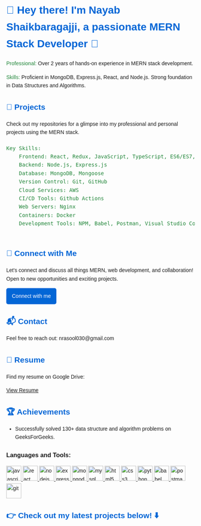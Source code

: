 <!DOCTYPE html>
<html lang="en">
<head>
  <meta charset="UTF-8">
  <meta name="viewport" content="width=device-width, initial-scale=1.0">
</head>
<body style="font-family: 'Arial', sans-serif; line-height: 1.6; margin: 20px; padding: 0;">

  <h1 style="color: #0366d6;">👋 Hey there! I'm Nayab Shaikbaragajji, a passionate MERN Stack Developer 🚀</h1>

  <p><span style="color: #22863a;">Professional:</span> Over 2 years of hands-on experience in MERN stack development.</p>

  <p><span style="color: #22863a;">Skills:</span> Proficient in MongoDB, Express.js, React, and Node.js. Strong foundation in Data Structures and Algorithms.</p>

  <div style="margin-top: 20px;">
    <h2 style="color: #0366d6;">🚀 Projects</h2>
    <ul style="list-style-type: none; padding: 0;">
      <li style="margin-bottom: 10px;">Check out my repositories for a glimpse into my professional and personal projects using the MERN stack.</li>
    </ul>
  </div>

  <pre style="margin-top: 20px; color: #22863a;"><span style="color: #22863a;">Key Skills:</span> 
    Frontend: React, Redux, JavaScript, TypeScript, ES6/ES7, Bootstrap, HTML, CSS, 
    Backend: Node.js, Express.js 
    Database: MongoDB, Mongoose
    Version Control: Git, GitHub
    Cloud Services: AWS
    CI/CD Tools: Github Actions
    Web Servers: Nginx
    Containers: Docker
    Development Tools: NPM, Babel, Postman, Visual Studio Code
  </pre>

  <div style="margin-top: 20px;">
    <h2 style="color: #0366d6;">🔗 Connect with Me</h2>
    <p>Let's connect and discuss all things MERN, web development, and collaboration! Open to new opportunities and exciting projects.</p>
    <a href="https://www.linkedin.com/in/nayab-shaikbaragajji-5125992a1/" target="_blank" style="background-color: #0366d6; color: #ffffff; text-decoration: none; padding: 10px 15px; border-radius: 5px; display: inline-block;">Connect with me</a>
  </div>

  <div style="margin-top: 20px;">
    <h2 style="color: #0366d6;">📬 Contact</h2>
    <p>Feel free to reach out: nrasool030@gmail.com</p>
  </div>
   <div style="margin-top: 20px;">
    <h2 style="color: #0366d6;">📄 Resume</h2>
    <p>Find my resume on Google Drive:</p>
    <a href="https://drive.google.com/file/d/18iYPAQLQdZEHEAiqScEv_TVKx3vYCuA1/view?usp=sharing" target="_blank">View Resume</a>
  </div>
  <div style="margin-top: 20px;">
  <h2 style="color: #0366d6;">🏆 Achievements</h2>
  <ul>
    <li>Successfully solved 130+ data structure and
algorithm problems on
GeeksForGeeks.</li>
  </ul>
</div>
<h3 align="left">Languages and Tools:</h3>
    <p align="left">
      <a
        href="https://developer.mozilla.org/en-US/docs/Web/JavaScript"
        target="_blank"
        rel="noreferrer">
        <img
          src="https://res.cloudinary.com/dzocqa8dh/image/upload/v1672939444/t97vds5mbbshj1fadpga.png"
          alt="javascript"
          width="40"
          height="40" /> </a
      ><a href="https://reactjs.org/" target="_blank" rel="noreferrer">
        <img
          src="https://res.cloudinary.com/dzocqa8dh/image/upload/v1672937089/deaorqoeitdyq1getqle.png"
          alt="react"
          width="40"
          height="40" />
      </a>
      <a href="https://nodejs.org" target="_blank" rel="noreferrer">
        <img
          src="https://res.cloudinary.com/dzocqa8dh/image/upload/v1672940882/sufadtk6kww7jbaz8tvc.png"
          alt="nodejs"
          width="40"
          height="40" /> </a
      ><a href="https://expressjs.com" target="_blank" rel="noreferrer">
        <img
          src="https://res.cloudinary.com/dzocqa8dh/image/upload/v1700900024/hlili3wt3dzparlbnrti.png"
          alt="express"
          width="40"
          height="40" />
      </a>
      <a href="https://www.mongodb.com/" target="_blank" rel="noreferrer">
        <img
          src="https://res.cloudinary.com/dzocqa8dh/image/upload/v1672940182/ehqhgnvwilkttcc6lxz7.png"
          alt="mongodb"
          width="40"
          height="40" />
      </a>
      <a href="https://www.mysql.com/" target="_blank" rel="noreferrer">
        <img
          src="https://res.cloudinary.com/dzocqa8dh/image/upload/v1672941738/pfv4caue0qogayk498oj.png"
          alt="mysql"
          width="40"
          height="40" />
      </a>
      <a href="https://www.w3.org/html/" target="_blank" rel="noreferrer">
        <img
          src="https://res.cloudinary.com/dzocqa8dh/image/upload/v1672938682/agzysh3pi2knsvzckwca.png"
          alt="html5"
          width="40"
          height="40" /> </a
      ><a
        href="https://www.w3schools.com/css/"
        target="_blank"
        rel="noreferrer">
        <img
          src="https://res.cloudinary.com/dzocqa8dh/image/upload/v1672939273/ie0gz5zf4are0df79mft.png"
          alt="css3"
          width="40"
          height="40" /> </a
      ><a href="https://www.python.org" target="_blank" rel="noreferrer">
        <img
          src="https://res.cloudinary.com/dzocqa8dh/image/upload/v1672939721/x6sajit5ac6qvicc2vwd.jpg"
          alt="python"
          width="40"
          height="40" />
      </a>
      <a href="https://babeljs.io/" target="_blank" rel="noreferrer">
        <img
          src="https://www.vectorlogo.zone/logos/babeljs/babeljs-icon.svg"
          alt="babel"
          width="40"
          height="40" />
      </a>
      <a href="https://postman.com" target="_blank" rel="noreferrer">
        <img
          src="https://res.cloudinary.com/dzocqa8dh/image/upload/v1672941139/drfogdl0efd3abhzkia3.png"
          alt="postman"
          width="40"
          height="40" />
      </a>
      <a href="https://git-scm.com/" target="_blank" rel="noreferrer">
        <img
          src="https://res.cloudinary.com/dzocqa8dh/image/upload/v1672938151/rvgauvfkod2pyvlq0qgf.png"
          alt="git"
          width="40"
          height="40" />
      </a>
    </p>


  <div style="margin-top: 20px;">
    <h2 style="color: #0366d6;">👉 Check out my latest projects below! ⬇️</h2>
  </div>

</body>
</html>
